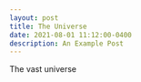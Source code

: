 ```yaml
---
layout: post
title: The Universe
date: 2021-08-01 11:12:00-0400
description: An Example Post
---
```


The vast universe